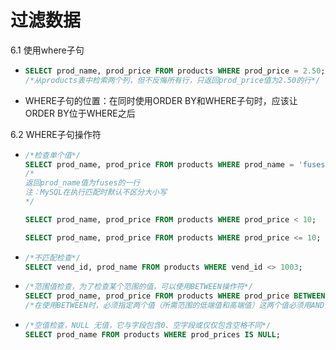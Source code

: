# 过滤数据

6.1 使用where子句

- ```sql
  SELECT prod_name, prod_price FROM products WHERE prod_price = 2.50;
  /*从products表中检索两个列，但不反悔所有行，只返回prod_price值为2.50的行*/
  ```

- WHERE子句的位置：在同时使用ORDER BY和WHERE子句时，应该让ORDER BY位于WHERE之后



6.2 WHERE子句操作符

- ```sql
  /*检查单个值*/
  SELECT prod_name, prod_price FROM products WHERE prod_name = 'fuses';
  /*
  返回prod_name值为fuses的一行
  注：MySQL在执行匹配时默认不区分大小写
  */
  
  SELECT prod_name, prod_price FROM products WHERE prod_price < 10;
  
  SELECT prod_name, prod_price FROM products WHERE prod_price <= 10;
  ```

- ```sql
  /*不匹配检查*/
  SELECT vend_id, prod_name FROM products WHERE vend_id <> 1003;
  ```

- ```sql
  /*范围值检查，为了检查某个范围的值，可以使用BETWEEN操作符*/
  SELECT prod_name, prod_price FROM products WHERE prod_price BETWEEN 5 AND 10;
  /*在使用BETWEEN时，必须指定两个值（所需范围的低端值和高端值）这两个值必须用AND关键字分隔，匹配范围包括开始值和结束值*/
  ```

- ```sql
  /*空值检查，NULL 无值，它与字段包含0、空字段或仅仅包含空格不同*/
  SELECT prod_name FROM products WHERE prod_prices IS NULL;
  ```
